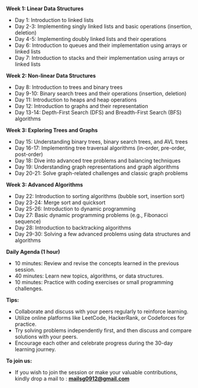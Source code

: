 ﻿**Week 1: Linear Data Structures**

- Day 1: Introduction to linked lists
- Day 2-3: Implementing singly linked lists and basic operations (insertion, deletion)
- Day 4-5: Implementing doubly linked lists and their operations
- Day 6: Introduction to queues and their implementation using arrays or linked lists
- Day 7: Introduction to stacks and their implementation using arrays or linked lists

**Week 2: Non-linear Data Structures**

- Day 8: Introduction to trees and binary trees
- Day 9-10: Binary search trees and their operations (insertion, deletion)
- Day 11: Introduction to heaps and heap operations
- Day 12: Introduction to graphs and their representation
- Day 13-14: Depth-First Search (DFS) and Breadth-First Search (BFS) algorithms

**Week 3: Exploring Trees and Graphs**

- Day 15: Understanding binary trees, binary search trees, and AVL trees
- Day 16-17: Implementing tree traversal algorithms (in-order, pre-order, post-order)
- Day 18: Dive into advanced tree problems and balancing techniques
- Day 19: Understanding graph representations and graph algorithms
- Day 20-21: Solve graph-related challenges and classic graph problems

**Week 3: Advanced Algorithms**

- Day 22: Introduction to sorting algorithms (bubble sort, insertion sort)
- Day 23-24: Merge sort and quicksort
- Day 25-26: Introduction to dynamic programming
- Day 27: Basic dynamic programming problems (e.g., Fibonacci sequence)
- Day 28: Introduction to backtracking algorithms
- Day 29-30: Solving a few advanced problems using data structures and algorithms

**Daily Agenda (1 hour)**

- 10 minutes: Review and revise the concepts learned in the previous session.
- 40 minutes: Learn new topics, algorithms, or data structures.
- 10 minutes: Practice with coding exercises or small programming challenges.

**Tips:**

- Collaborate and discuss with your peers regularly to reinforce learning.
- Utilize online platforms like LeetCode, HackerRank, or Codeforces for practice.
- Try solving problems independently first, and then discuss and compare solutions with your peers.
- Encourage each other and celebrate progress during the 30-day learning journey.

**To join us:**
- If you wish to join the session or make your valuable contributions, kindly drop a mail to : **mailsg0912@gmail.com**